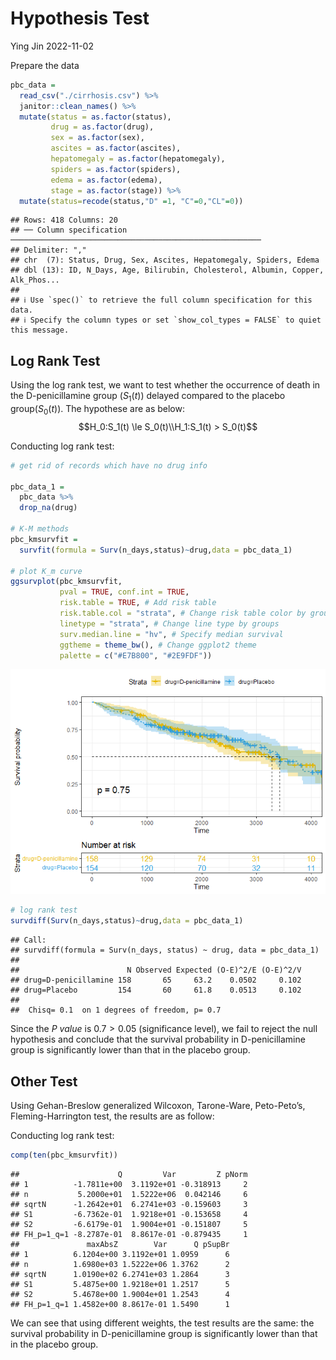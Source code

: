 Hypothesis Test
================
Ying Jin
2022-11-02

Prepare the data

``` r
pbc_data = 
  read_csv("./cirrhosis.csv") %>% 
  janitor::clean_names() %>%
  mutate(status = as.factor(status),
         drug = as.factor(drug),
         sex = as.factor(sex),
         ascites = as.factor(ascites),
         hepatomegaly = as.factor(hepatomegaly),
         spiders = as.factor(spiders),
         edema = as.factor(edema),
         stage = as.factor(stage)) %>% 
  mutate(status=recode(status,"D" =1, "C"=0,"CL"=0))
```

    ## Rows: 418 Columns: 20
    ## ── Column specification ────────────────────────────────────────────────────────
    ## Delimiter: ","
    ## chr  (7): Status, Drug, Sex, Ascites, Hepatomegaly, Spiders, Edema
    ## dbl (13): ID, N_Days, Age, Bilirubin, Cholesterol, Albumin, Copper, Alk_Phos...
    ## 
    ## ℹ Use `spec()` to retrieve the full column specification for this data.
    ## ℹ Specify the column types or set `show_col_types = FALSE` to quiet this message.

## Log Rank Test

Using the log rank test, we want to test whether the occurrence of death
in the D-penicillamine group ($S_1(t)$) delayed compared to the placebo
group($S_0(t)$). The hypothese are as
below:$$H_0:S_1(t) \le S_0(t)\\H_1:S_1(t) > S_0(t)$$

Conducting log rank test:

``` r
# get rid of records which have no drug info

pbc_data_1 = 
  pbc_data %>% 
  drop_na(drug)

# K-M methods
pbc_kmsurvfit = 
  survfit(formula = Surv(n_days,status)~drug,data = pbc_data_1)

# plot K_m curve
ggsurvplot(pbc_kmsurvfit,
           pval = TRUE, conf.int = TRUE,
           risk.table = TRUE, # Add risk table
           risk.table.col = "strata", # Change risk table color by groups
           linetype = "strata", # Change line type by groups
           surv.median.line = "hv", # Specify median survival
           ggtheme = theme_bw(), # Change ggplot2 theme
           palette = c("#E7B800", "#2E9FDF"))
```

![](hypothesis_test_files/figure-gfm/unnamed-chunk-2-1.png)<!-- -->

``` r
# log rank test
survdiff(Surv(n_days,status)~drug,data = pbc_data_1)
```

    ## Call:
    ## survdiff(formula = Surv(n_days, status) ~ drug, data = pbc_data_1)
    ## 
    ##                        N Observed Expected (O-E)^2/E (O-E)^2/V
    ## drug=D-penicillamine 158       65     63.2    0.0502     0.102
    ## drug=Placebo         154       60     61.8    0.0513     0.102
    ## 
    ##  Chisq= 0.1  on 1 degrees of freedom, p= 0.7

Since the $P\ value$ is $0.7 > 0.05$ (significance level), we fail to
reject the null hypothesis and conclude that the survival probability in
D-penicillamine group is significantly lower than that in the placebo
group.

## Other Test

Using Gehan-Breslow generalized Wilcoxon, Tarone-Ware, Peto-Peto’s,
Fleming-Harrington test, the results are as follow:

Conducting log rank test:

``` r
comp(ten(pbc_kmsurvfit))
```

    ##                      Q         Var         Z pNorm
    ## 1          -1.7811e+00  3.1192e+01 -0.318913     2
    ## n           5.2000e+01  1.5222e+06  0.042146     6
    ## sqrtN      -1.2642e+01  6.2741e+03 -0.159603     3
    ## S1         -6.7362e-01  1.9218e+01 -0.153658     4
    ## S2         -6.6179e-01  1.9004e+01 -0.151807     5
    ## FH_p=1_q=1 -8.2787e-01  8.8617e-01 -0.879435     1
    ##               maxAbsZ        Var      Q pSupBr
    ## 1          6.1204e+00 3.1192e+01 1.0959      6
    ## n          1.6980e+03 1.5222e+06 1.3762      2
    ## sqrtN      1.0190e+02 6.2741e+03 1.2864      3
    ## S1         5.4875e+00 1.9218e+01 1.2517      5
    ## S2         5.4678e+00 1.9004e+01 1.2543      4
    ## FH_p=1_q=1 1.4582e+00 8.8617e-01 1.5490      1

We can see that using different weights, the test results are the same:
the survival probability in D-penicillamine group is significantly lower
than that in the placebo group.
